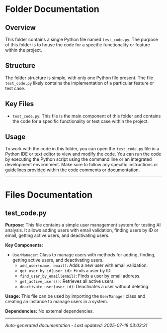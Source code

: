 # Folder Documentation

## Overview
This folder contains a single Python file named `test_code.py`. The purpose of this folder is to house the code for a specific functionality or feature within the project.

## Structure
The folder structure is simple, with only one Python file present. The file `test_code.py` likely contains the implementation of a particular feature or test case.

## Key Files
- `test_code.py`: This file is the main component of this folder and contains the code for a specific functionality or test case within the project.

## Usage
To work with the code in this folder, you can open the `test_code.py` file in a Python IDE or text editor to view and modify the code. You can run the code by executing the Python script using the command line or an integrated development environment. Make sure to follow any specific instructions or guidelines provided within the code comments or documentation.

---

# Files Documentation

## test_code.py

**Purpose:** This file contains a simple user management system for testing AI analysis. It allows adding users with email validation, finding users by ID or email, getting active users, and deactivating users.

**Key Components:**
- `UserManager`: Class to manage users with methods for adding, finding, getting active users, and deactivating users.
  - `add_user(name, email)`: Adds a new user with email validation.
  - `get_user_by_id(user_id)`: Finds a user by ID.
  - `find_user_by_email(email)`: Finds a user by email address.
  - `get_active_users()`: Retrieves all active users.
  - `deactivate_user(user_id)`: Deactivates a user without deleting.

**Usage:** This file can be used by importing the `UserManager` class and creating an instance to manage users in a system.

**Dependencies:** No external dependencies.

---
*Auto-generated documentation - Last updated: 2025-07-18 03:03:31*
